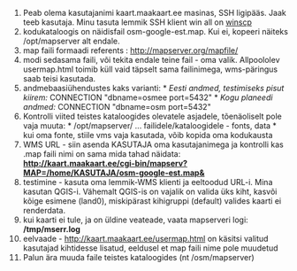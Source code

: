   1. Peab olema kasutajanimi kaart.maakaart.ee masinas, SSH ligipääs. Jaak teeb kasutaja. Minu tasuta lemmik SSH klient win all on [winscp](http://winscp.net/)
  1. kodukataloogis on  näidisfail osm-google-est.map. Kui ei, kopeeri näiteks /opt/mapserver alt endale.
  1. map faili formaadi referents : http://mapserver.org/mapfile/
  1. modi sedasama faili, või tekita endale teine fail - oma valik. Allpoololev usermap.html toimib küll vaid täpselt sama failinimega, wms-päringus saab teisi kasutada.
  1. andmebaasiühendustes kaks varianti:
    * _Eesti andmed, testimiseks pisut kiirem:_ CONNECTION "dbname=osmee port=5432"
    * _Kogu planeedi andmed:_ CONNECTION "dbname=osm port=5432"
  1. Kontrolli viited teistes kataloogides olevatele asjadele, tõenäoliselt pole vaja muuta:
    * /opt/mapserver/ ... failidele/kataloogidele - fonts, data
    * kui oma fonte, stiile vms vaja kasutada, võib kopida oma kodukausta
  1. WMS URL - siin asenda KASUTAJA oma kasutajanimega ja kontrolli kas .map faili nimi on sama mida tahad näidata: **http://kaart.maakaart.ee/cgi-bin/mapserv?MAP=/home/KASUTAJA/osm-google-est.map&**
  1. testimine - kasuta oma lemmik-WMS klienti ja eeltoodud URL-i. Mina kasutan QGIS-i. Vähemalt QGIS-is on vajalik on valida üks kiht, kasvõi kõige esimene (land0), miskipärast kihigruppi (default) valides kaarti ei renderdata.
  1. kui kaarti ei tule, ja on üldine veateade, vaata mapserveri logi: **/tmp/mserr.log**
  1. eelvaade - http://kaart.maakaart.ee/usermap.html on käsitsi valitud kasutajad kihtidesse lisatud, eeldusel et map faili nime pole muudetud
  1. Palun ära muuda faile teistes kataloogides (nt /osm/mapserver)